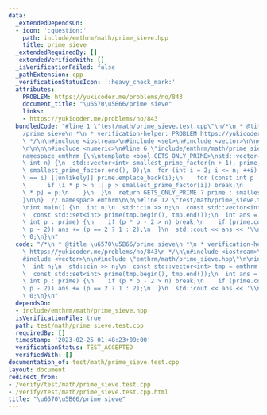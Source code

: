 ```yaml
---
data:
  _extendedDependsOn:
  - icon: ':question:'
    path: include/emthrm/math/prime_sieve.hpp
    title: prime sieve
  _extendedRequiredBy: []
  _extendedVerifiedWith: []
  _isVerificationFailed: false
  _pathExtension: cpp
  _verificationStatusIcon: ':heavy_check_mark:'
  attributes:
    PROBLEM: https://yukicoder.me/problems/no/843
    document_title: "\u6570\u5B66/prime sieve"
    links:
    - https://yukicoder.me/problems/no/843
  bundledCode: "#line 1 \"test/math/prime_sieve.test.cpp\"\n/*\n * @title \u6570\u5B66\
    /prime sieve\n *\n * verification-helper: PROBLEM https://yukicoder.me/problems/no/843\n\
    \ */\n\n#include <iostream>\n#include <set>\n#include <vector>\n\n#line 1 \"include/emthrm/math/prime_sieve.hpp\"\
    \n\n\n\n#include <numeric>\n#line 6 \"include/emthrm/math/prime_sieve.hpp\"\n\n\
    namespace emthrm {\n\ntemplate <bool GETS_ONLY_PRIME>\nstd::vector<int> prime_sieve(const\
    \ int n) {\n  std::vector<int> smallest_prime_factor(n + 1), prime;\n  std::iota(smallest_prime_factor.begin(),\
    \ smallest_prime_factor.end(), 0);\n  for (int i = 2; i <= n; ++i) {\n    if (smallest_prime_factor[i]\
    \ == i) [[unlikely]] prime.emplace_back(i);\n    for (const int p : prime) {\n\
    \      if (i * p > n || p > smallest_prime_factor[i]) break;\n      smallest_prime_factor[i\
    \ * p] = p;\n    }\n  }\n  return GETS_ONLY_PRIME ? prime : smallest_prime_factor;\n\
    }\n\n}  // namespace emthrm\n\n\n#line 12 \"test/math/prime_sieve.test.cpp\"\n\
    \nint main() {\n  int n;\n  std::cin >> n;\n  const std::vector<int> tmp = emthrm::prime_sieve<true>(n);\n\
    \  const std::set<int> prime(tmp.begin(), tmp.end());\n  int ans = 0;\n  for (const\
    \ int p : prime) {\n    if (p * p - 2 > n) break;\n    if (prime.contains(p *\
    \ p - 2)) ans += (p == 2 ? 1 : 2);\n  }\n  std::cout << ans << '\\n';\n  return\
    \ 0;\n}\n"
  code: "/*\n * @title \u6570\u5B66/prime sieve\n *\n * verification-helper: PROBLEM\
    \ https://yukicoder.me/problems/no/843\n */\n\n#include <iostream>\n#include <set>\n\
    #include <vector>\n\n#include \"emthrm/math/prime_sieve.hpp\"\n\nint main() {\n\
    \  int n;\n  std::cin >> n;\n  const std::vector<int> tmp = emthrm::prime_sieve<true>(n);\n\
    \  const std::set<int> prime(tmp.begin(), tmp.end());\n  int ans = 0;\n  for (const\
    \ int p : prime) {\n    if (p * p - 2 > n) break;\n    if (prime.contains(p *\
    \ p - 2)) ans += (p == 2 ? 1 : 2);\n  }\n  std::cout << ans << '\\n';\n  return\
    \ 0;\n}\n"
  dependsOn:
  - include/emthrm/math/prime_sieve.hpp
  isVerificationFile: true
  path: test/math/prime_sieve.test.cpp
  requiredBy: []
  timestamp: '2023-02-25 01:48:23+09:00'
  verificationStatus: TEST_ACCEPTED
  verifiedWith: []
documentation_of: test/math/prime_sieve.test.cpp
layout: document
redirect_from:
- /verify/test/math/prime_sieve.test.cpp
- /verify/test/math/prime_sieve.test.cpp.html
title: "\u6570\u5B66/prime sieve"
---
```

